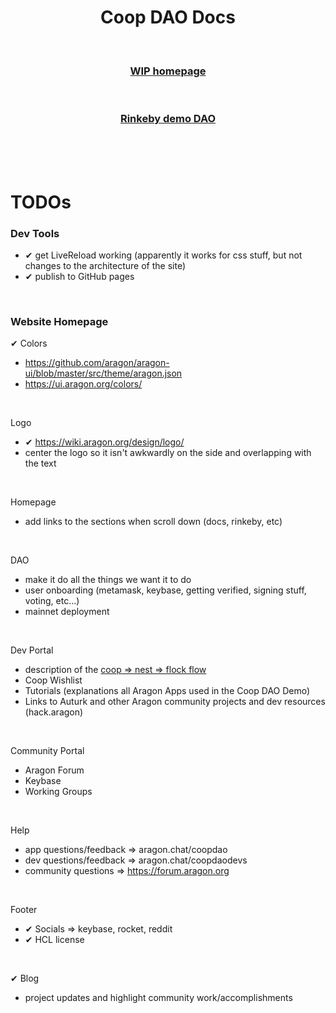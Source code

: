 <h1 align="center">
  Coop DAO Docs
</h1>
<br>
<h3 align="center">
  <a href='https://aragoncoop.github.io/coop-dao-docs/'>WIP homepage</a>
</h3> 
<br>
<h3 align="center">
  <a href='https://rinkeby.aragon.org/#/flight.aragonid.eth/0xd13a1c90050dca41082c830b94145b323791b320'>Rinkeby demo DAO</a>
</h3>

<br><br><br>

# TODOs

### Dev Tools 
- ✔ get LiveReload working (apparently it works for css stuff, but not changes to the architecture of the site)
- ✔ publish to GitHub pages

<br />

### Website Homepage 

✔ Colors
- https://github.com/aragon/aragon-ui/blob/master/src/theme/aragon.json
- https://ui.aragon.org/colors/

<br />

Logo
- ✔ https://wiki.aragon.org/design/logo/
- center the logo so it isn't awkwardly on the side and overlapping with the text

<br />

Homepage
- add links to the sections when scroll down (docs, rinkeby, etc)

<br />

DAO
- make it do all the things we want it to do
- user onboarding (metamask, keybase, getting verified, signing stuff, voting, etc...)
- mainnet deployment

<br />

Dev Portal
- description of the [coop => nest => flock flow](https://www.reddit.com/r/daonuts/comments/ao5umv/why_weight_minrep_token_for_community_governance/em3vat7/)
- Coop Wishlist 
- Tutorials (explanations all Aragon Apps used in the Coop DAO Demo)
- Links to Auturk and other Aragon community projects and dev resources (hack.aragon)

<br />

Community Portal
- Aragon Forum
- Keybase
- Working Groups

<br />

Help
- app questions/feedback => aragon.chat/coopdao
- dev questions/feedback => aragon.chat/coopdaodevs
- community questions => https://forum.aragon.org 

<br />

Footer
- ✔ Socials => keybase, rocket, reddit
- ✔ HCL license

<br />

✔ Blog
- project updates and highlight community work/accomplishments

<br />

